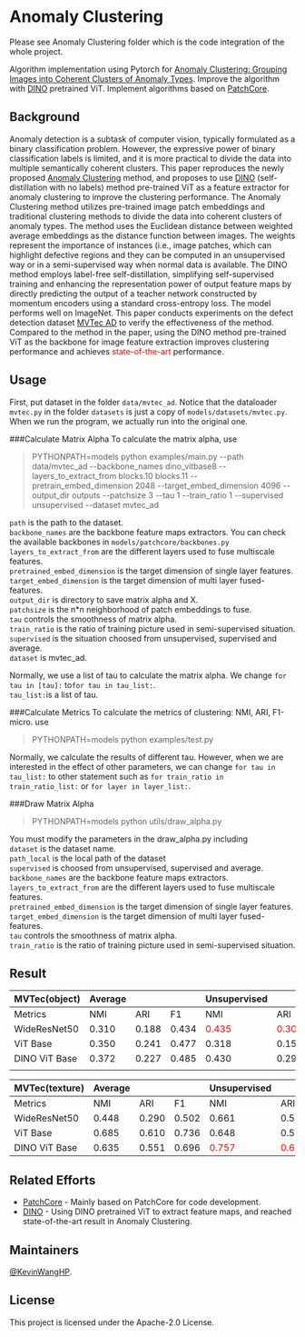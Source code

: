 # Anomaly Clustering
Please see Anomaly Clustering folder which is the code integration of the whole project.

Algorithm implementation using Pytorch for 
[Anomaly Clustering: Grouping Images into Coherent Clusters of Anomaly Types](https://openaccess.thecvf.com/content/WACV2023/html/Sohn_Anomaly_Clustering_Grouping_Images_Into_Coherent_Clusters_of_Anomaly_Types_WACV_2023_paper.html). 
Improve the algorithm with 
[DINO](https://openaccess.thecvf.com/content/ICCV2021/html/Caron_Emerging_Properties_in_Self-Supervised_Vision_Transformers_ICCV_2021_paper.html) 
pretrained ViT. Implement algorithms based on 
[PatchCore](https://openaccess.thecvf.com/content/CVPR2022/html/Roth_Towards_Total_Recall_in_Industrial_Anomaly_Detection_CVPR_2022_paper.html).


## Background

Anomaly detection is a subtask of computer vision, typically formulated as a binary classification problem. However, the
expressive power of binary classification labels is limited, and it is more practical to divide the data into multiple 
semantically coherent clusters. This paper reproduces the newly proposed 
[Anomaly Clustering](https://openaccess.thecvf.com/content/WACV2023/html/Sohn_Anomaly_Clustering_Grouping_Images_Into_Coherent_Clusters_of_Anomaly_Types_WACV_2023_paper.html) 
method, and proposes to use 
[DINO](https://openaccess.thecvf.com/content/ICCV2021/html/Caron_Emerging_Properties_in_Self-Supervised_Vision_Transformers_ICCV_2021_paper.html) 
(self-distillation with no labels) method pre-trained ViT as a feature extractor for anomaly clustering to improve the 
clustering performance. The Anomaly Clustering method utilizes pre-trained image patch embeddings and traditional 
clustering methods to divide the data into coherent clusters of anomaly types. The method uses the Euclidean distance 
between weighted average embeddings as the distance function between images. The weights represent the importance of 
instances (i.e., image patches, which can highlight defective regions and they can be computed in an unsupervised way or
in a semi-supervised way when normal data is available. The DINO method employs label-free self-distillation, 
simplifying self-supervised training and enhancing the representation power of output feature maps by directly 
predicting the output of a teacher network constructed by momentum encoders using a standard cross-entropy loss. The 
model performs well on ImageNet. This paper conducts experiments on the defect detection dataset 
[MVTec AD](https://openaccess.thecvf.com/content_CVPR_2019/html/Bergmann_MVTec_AD_--_A_Comprehensive_Real-World_Dataset_for_Unsupervised_Anomaly_CVPR_2019_paper.html) 
to verify the effectiveness of the method. Compared to the method in the paper, using the DINO method pre-trained ViT 
as the backbone for image feature extraction improves clustering performance and achieves 
<font color=red>state-of-the-art</font> performance.


## Usage

First, put dataset in the folder `data/mvtec_ad`. Notice that the dataloader `mvtec.py` in the folder `datasets` is just
a copy of `models/datasets/mvtec.py`. When we run the program, we actually run into the original one.

###Calculate Matrix Alpha
To calculate the matrix alpha, use
>PYTHONPATH=models python examples/main.py --path data/mvtec_ad --backbone_names dino_vitbase8 --layers_to_extract_from blocks.10 blocks.11 --pretrain_embed_dimension 2048 --target_embed_dimension 4096 --output_dir outputs --patchsize 3 --tau 1 --train_ratio 1 --supervised unsupervised --dataset mvtec_ad

`path` is the path to the dataset. <br>
`backbone_names` are the backbone feature maps extractors. You can check the available backbones in 
`models/patchcore/backbones.py` <br>
`layers_to_extract_from` are the different layers used to fuse multiscale features. <br>
`pretrained_embed_dimension` is the target dimension of single layer features.<br>
`target_embed_dimension` is the target dimension of multi layer fused-features.<br>
`output_dir` is directory to save matrix alpha and X. <br>
`patchsize` is the n*n neighborhood of patch embeddings to fuse. <br>
`tau` controls the smoothness of matrix alpha. <br>
`train_ratio` is the ratio of training picture used in semi-supervised situation.<br>
`supervised` is the situation choosed from unsupervised, supervised and average.<br>
`dataset` is mvtec_ad.

Normally, we use a list of tau to calculate the matrix alpha. We change `for tau in [tau]:` to`for tau in tau_list:`.<br>
`tau_list:`is a list of tau.

###Calculate Metrics
To calculate the metrics of clustering: NMI, ARI, F1-micro. use 
>PYTHONPATH=models python examples/test.py

Normally, we calculate the results of different tau. However, when we are interested in the effect of other parameters, 
we can change `for tau in tau_list:` to other statement such as `for train_ratio in train_ratio_list:` 
or `for layer in layer_list:`.

###Draw Matrix Alpha
>PYTHONPATH=models python utils/draw_alpha.py

You must modify the parameters in the draw_alpha.py including <br>
`dataset` is the dataset name.<br>
`path_local` is the local path of the dataset<br>
`supervised` is choosed from unsupervised, supervised and average.<br>
`backbone_names` are the backbone feature maps extractors. <br>
`layers_to_extract_from` are the different layers used to fuse multiscale features. <br>
`pretrained_embed_dimension` is the target dimension of single layer features.<br>
`target_embed_dimension` is the target dimension of multi layer fused-features.<br>
`tau` controls the smoothness of matrix alpha. <br>
`train_ratio` is the ratio of training picture used in semi-supervised situation.<br>

## Result
| MVTec(object)  | Average |        |        | Unsupervised |        |        | Supervised |        |        |
|----------------|---------|--------|--------|--------------|--------|--------|------------|--------|--------|
| Metrics        | NMI     | ARI    | F1     | NMI          | ARI    | F1     | NMI        | ARI    | F1     |
| WideResNet50   | 0.310   | 0.188  | 0.434  |<font color=red>0.435</font>|<font color=red>0.305</font>|<font color=red>0.544</font>| 0.561      | 0.419  | 0.623  |
| ViT Base       | 0.350   | 0.241  | 0.477  | 0.318        | 0.154  | 0.448  | 0.459      | 0.305  | 0.567  |
| DINO ViT Base  | 0.372   | 0.227  | 0.485  | 0.430        | 0.292  | 0.543  | <font color=red>0.608</font> |<font color=red>0.496</font>|<font color=red>0.696</font>|
|                |         |        |        |              |        |        |            |        |        |

| MVTec(texture) | Average |        |        | Unsupervised |        |        | Supervised |        |        |
|----------------|---------|--------|--------|--------------|--------|--------|------------|--------|--------|
| Metrics        | NMI     | ARI    | F1     | NMI          | ARI    | F1     | NMI        | ARI    | F1     |
| WideResNet50   | 0.448   | 0.290  | 0.502  | 0.661        | 0.559  | 0.710  | 0.672      | 0.578  | 0.740  |
| ViT Base       | 0.685   | 0.610  | 0.736  | 0.648        | 0.569  | 0.728  | 0.727      | 0.654  | 0.786  |
| DINO ViT Base  | 0.635   | 0.551  | 0.696  |<font color=red>0.757</font>|<font color=red>0.686</font>| <font color=red>0.806</font> | <font color=red>0.790</font> |<font color=red>0.741</font>|<font color=red>0.857</font>|


## Related Efforts

- [PatchCore](https://github.com/amazon-science/patchcore-inspection) - Mainly based on PatchCore for code development.
- [DINO](https://github.com/facebookresearch/dino) -  Using DINO pretrained ViT to extract feature maps, and reached 
state-of-the-art result in Anomaly Clustering.

## Maintainers

[@KevinWangHP](https://github.com/KevinWangHP).


## License

This project is licensed under the Apache-2.0 License.
